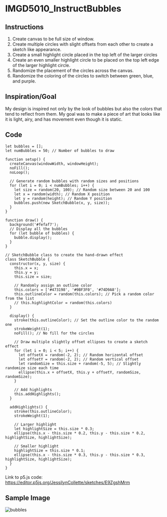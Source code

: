 # IMGD5010_InstructBubbles
## Instructions
1. Create canvas to be full size of window.
1. Create multiple circles with slight offsets from each other to create a sketch like appearance.
1. Create a small highlight circle placed in the top left of the larger circles
1. Create an even smaller highlight circle to be placed on the top left edge of the larger highlight circle.
1. Randomize the placement of the circles across the canvas.
1. Randomize the coloring of the circles to switch between green, blue, and purple.

## Inspiration/Goal
My design is inspired not only by the look of bubbles but also the colors that tend to reflect from them. My goal was to make a piece of art that looks like it is light, airy, and has movement even though it is static. 


## Code
```
let bubbles = [];
let numBubbles = 50; // Number of bubbles to draw

function setup() {
  createCanvas(windowWidth, windowHeight);
  noFill();
  noLoop();
  
  // Generate random bubbles with random sizes and positions
  for (let i = 0; i < numBubbles; i++) {
    let size = random(20, 100); // Random size between 20 and 100
    let x = random(width); // Random X position
    let y = random(height); // Random Y position
    bubbles.push(new SketchBubble(x, y, size));
  }
}

function draw() {
  background('#fefaf7'); 
  // Display all the bubbles
  for (let bubble of bubbles) {
    bubble.display();
  }
}

// SketchBubble class to create the hand-drawn effect
class SketchBubble {
  constructor(x, y, size) {
    this.x = x;
    this.y = y;
    this.size = size;

    // Randomly assign an outline color
    this.colors = ['#473198', '#9BF3F0', '#74D9A8']; 
    this.outlineColor = random(this.colors); // Pick a random color from the list
    // this.highlightColor = random(this.colors)
  }

  display() {
    stroke(this.outlineColor); // Set the outline color to the random one
    strokeWeight(1);
    noFill(); // No fill for the circles
    
    // Draw multiple slightly offset ellipses to create a sketch effect
    for (let i = 0; i < 5; i++) {
      let offsetX = random(-2, 2); // Random horizontal offset
      let offsetY = random(-2, 2); // Random vertical offset
      let randomSize = this.size + random(-5, 5); // Slightly randomize size each time
      ellipse(this.x + offsetX, this.y + offsetY, randomSize, randomSize);
    }

    // Add highlights
    this.addHighlights();
  }

  addHighlights() {
    stroke(this.outlineColor);
    strokeWeight(1);
    
    // Larger highlight
    let highlightSize = this.size * 0.3;
    ellipse(this.x - this.size * 0.2, this.y - this.size * 0.2, highlightSize, highlightSize);
    
    // Smaller highlight
    highlightSize = this.size * 0.1;
    ellipse(this.x - this.size * 0.3, this.y - this.size * 0.3, highlightSize, highlightSize);
  }
}
```
Link to p5.js code: https://editor.p5js.org/JessilynCollette/sketches/E9ZgshMrm

## Sample Image
![bubbles](https://github.com/user-attachments/assets/b81177f9-9302-407f-8f6b-be57dd1b19a6)
